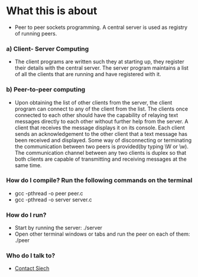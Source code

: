 # What this is about #

* Peer to peer sockets programming. A central server is used as registry of running peers.
### a) Client- Server Computing ###
* The client programs are written such they at starting up, they register their details
with the central server. The server program maintains a list of all the clients that are
running and have registered with it.
### b) Peer-to-peer computing ###
* Upon obtaining the list of other clients from the server, the client program can connect to
any of the client from the list. The clients once connected to each other should have the
capability of relaying text messages directly to each other without further help from the
server. A client that receives the message displays it on its console. Each client
sends an acknowledgement to the other client that a text message has been received and
displayed. Some way of disconnecting or terminating the communication between two peers
is provided(by typing \W or \w). The communication channel between any two clients
is duplex so that both clients are capable of transmitting and receiving messages at
the same time.

### How do I compile? Run the following commands on the terminal ###

* gcc -pthread -o peer peer.c
* gcc -pthread -o server server.c

### How do I run? ###
* Start by running the server:  ./server
* Open other terminal windows or tabs and run the peer on each of them: ./peer

### Who do I talk to? ###

* [Contact Siech](mailto:siele.bernard@gmail.com)
